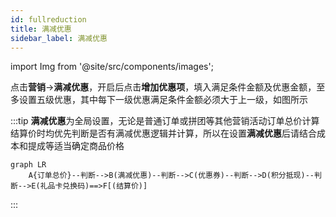 ```yaml
---
id: fullreduction
title: 满减优惠
sidebar_label: 满减优惠
---
```

import Img from '@site/src/components/images';

点击**营销**->**满减优惠**，开启后点击**增加优惠项**，填入满足条件金额及优惠金额，至多设置五级优惠，其中每下一级优惠满足条件金额必须大于上一级，如图所示
<Img i="features-fullreduction-1.png"/>

:::tip
**满减优惠**为全局设置，无论是普通订单或拼团等其他营销活动订单总价计算结算价时均优先判断是否有满减优惠逻辑并计算，所以在设置**满减优惠**后请结合成本和提成等适当确定商品价格

```mermaid
graph LR
    A{订单总价}--判断-->B(满减优惠)--判断-->C(优惠券)--判断-->D(积分抵现)--判断-->E(礼品卡兑换码)==>F[(结算价)]
```
:::
